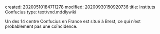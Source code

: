 created: 20200510184711278
modified: 20200930150920736
title: Instituts Confucius
type: text/vnd.mddlywiki

Un des 14 centre Confucius en France est situé à Brest, ce qui n’est probablement pas une coïncidence.